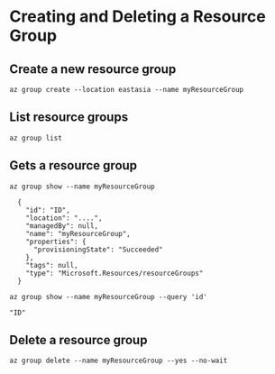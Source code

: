 # Creating and Deleting a Resource Group

## Create a new resource group
`az group create --location eastasia --name myResourceGroup`

## List resource groups
`az group list`

## Gets a resource group
`az group show --name myResourceGroup`
```
  {
    "id": "ID",
    "location": "....",
    "managedBy": null, 
    "name": "myResourceGroup",
    "properties": {
      "provisioningState": "Succeeded"
    },
    "tags": null,
    "type": "Microsoft.Resources/resourceGroups"
  }
```

`az group show --name myResourceGroup --query 'id'`
```
"ID"
```

## Delete a resource group
`az group delete --name myResourceGroup --yes --no-wait`
